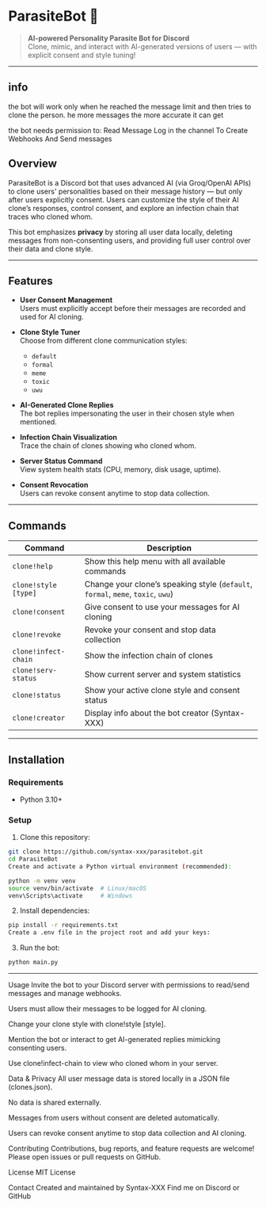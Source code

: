 # ParasiteBot 🦠

> **AI-powered Personality Parasite Bot for Discord**  
> Clone, mimic, and interact with AI-generated versions of users — with explicit consent and style tuning!

---

## info

the bot will work only when he reached the message limit and then tries to clone the person. he more messages the more accurate it can get

the bot needs permission to:
Read Message Log in the channel
To Create Webhooks
And Send messages

## Overview

ParasiteBot is a Discord bot that uses advanced AI (via Groq/OpenAI APIs) to clone users' personalities based on their message history — but only after users explicitly consent. Users can customize the style of their AI clone’s responses, control consent, and explore an infection chain that traces who cloned whom.

This bot emphasizes **privacy** by storing all user data locally, deleting messages from non-consenting users, and providing full user control over their data and clone style.

---

## Features

- **User Consent Management**  
  Users must explicitly accept before their messages are recorded and used for AI cloning.

- **Clone Style Tuner**  
  Choose from different clone communication styles:  
  - `default`  
  - `formal`  
  - `meme`  
  - `toxic`  
  - `uwu`

- **AI-Generated Clone Replies**  
  The bot replies impersonating the user in their chosen style when mentioned.

- **Infection Chain Visualization**  
  Trace the chain of clones showing who cloned whom.

- **Server Status Command**  
  View system health stats (CPU, memory, disk usage, uptime).

- **Consent Revocation**  
  Users can revoke consent anytime to stop data collection.

---

## Commands

| Command             | Description                                                    |
|---------------------|----------------------------------------------------------------|
| `clone!help`        | Show this help menu with all available commands                |
| `clone!style [type]`| Change your clone’s speaking style (`default`, `formal`, `meme`, `toxic`, `uwu`) |
| `clone!consent`     | Give consent to use your messages for AI cloning               |
| `clone!revoke`      | Revoke your consent and stop data collection                   |
| `clone!infect-chain`| Show the infection chain of clones                              |
| `clone!serv-status` | Show current server and system statistics                       |
| `clone!status`      | Show your active clone style and consent status                |
| `clone!creator`     | Display info about the bot creator (Syntax-XXX)                |

---

## Installation

### Requirements

- Python 3.10+  
### Setup

1. Clone this repository:

```bash
git clone https://github.com/syntax-xxx/parasitebot.git
cd ParasiteBot
Create and activate a Python virtual environment (recommended):
```
```bash
python -m venv venv
source venv/bin/activate  # Linux/macOS
venv\Scripts\activate     # Windows
```
2. Install dependencies:

```bash
pip install -r requirements.txt
Create a .env file in the project root and add your keys:
```

3. Run the bot:

```bash
python main.py
```

---

Usage
Invite the bot to your Discord server with permissions to read/send messages and manage webhooks.

Users must allow their messages to be logged for AI cloning.

Change your clone style with clone!style [style].

Mention the bot or interact to get AI-generated replies mimicking consenting users.

Use clone!infect-chain to view who cloned whom in your server.

Data & Privacy
All user message data is stored locally in a JSON file (clones.json).

No data is shared externally.

Messages from users without consent are deleted automatically.

Users can revoke consent anytime to stop data collection and AI cloning.

Contributing
Contributions, bug reports, and feature requests are welcome!
Please open issues or pull requests on GitHub.

License
MIT License

Contact
Created and maintained by Syntax-XXX
Find me on Discord or GitHub

